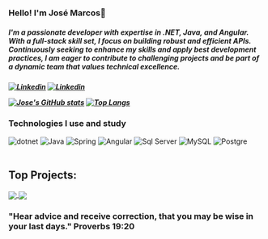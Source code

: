 ### Hello! I'm José Marcos👋
<h5> I'm a passionate developer with expertise in .NET, Java, and Angular. With a full-stack skill set, I focus on building robust and efficient APIs. Continuously seeking to enhance my skills and apply best development practices, I am eager to contribute to challenging projects and be part of a dynamic team that values technical excellence.<h5/>

[![Linkedin](https://img.shields.io/badge/LinkedIn-0077B5?style=for-the-badge&logo=linkedin&logoColor=white)](https://www.linkedin.com/in/jm-efi/)
[![Linkedin](https://img.shields.io/badge/Stack_Overflow-FE7A16?style=for-the-badge&logo=stack-overflow&logoColor=white)](https://pt.stackoverflow.com/users/203262/jose-marcos-efigenio-da-silva)
<br/>

 [![Jose's GitHub stats](https://github-readme-stats.vercel.app/api?username=SakakibaraKun&theme=dracula)](https://github.com/SakakibaraKun/github-readme-stats)
[![Top Langs](https://github-readme-stats.vercel.app/api/top-langs/?username=SakakibaraKun&layout=compact&theme=dracula)](https://github.com/SakakibaraKun/github-readme-stats)



### Technologies I use and study
<div style="display: inline_block">
  <img align="denter" alt="dotnet" src="https://img.shields.io/badge/.NET-5C2D91?style=for-the-badge&logo=.net&logoColor=white"/>
  <img align="denter" alt="Java" src="https://img.shields.io/badge/Java-ED8B00?style=for-the-badge&logo=java&logoColor=white"/>
  <img align="denter" alt="Spring" src="https://img.shields.io/badge/Spring-6DB33F?style=for-the-badge&logo=spring&logoColor=white"/>
  <img align="denter" alt="Angular" src="https://img.shields.io/badge/Angular-DD0031?style=for-the-badge&logo=angular&logoColor=white"/>
  <img align="denter" alt="Sql Server" src="https://img.shields.io/badge/Microsoft%20SQL%20Sever-CC2927?style=for-the-badge&logo=microsoft%20sql%20server&logoColor=white"/>
  <img align="denter" alt="MySQL" src="https://img.shields.io/badge/MySQL-00000F?style=for-the-badge&logo=mysql&logoColor=white"/>
  <img align="denter" alt="Postgre" src="https://img.shields.io/badge/PostgreSQL-316192?style=for-the-badge&logo=postgresql&logoColor=white"/>
  
  </div><br/>


## Top Projects:
<a href="https://github.com/SakakibaraKun/CustomerApi">
  <img align="center" src="https://github-readme-stats.vercel.app/api/pin/?username=SakakibaraKun&repo=CustomerApi&theme=buefy" />
</a>
<a href="https://github.com/SakakibaraKun/CustomerApiFront">
  <img align="center" src="https://github-readme-stats.vercel.app/api/pin/?username=SakakibaraKun&repo=CustomerApiFront&theme=buefy" />
</a>


### "Hear advice and receive correction, that you may be wise in your last days." Proverbs 19:20
